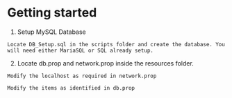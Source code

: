 # Getting started

1. Setup MySQL Database

```
Locate DB_Setup.sql in the scripts folder and create the database. You will need either MariaSQL or SQL already setup.
```
2. Locate db.prop and network.prop inside the resources folder.

```
Modify the localhost as required in network.prop

Modify the items as identified in db.prop

```


